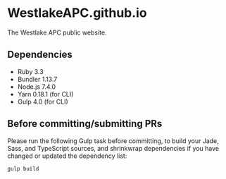 # WestlakeAPC.github.io
The Westlake APC public website.

## Dependencies

- Ruby 3.3
- Bundler 1.13.7
- Node.js 7.4.0
- Yarn 0.18.1 (for CLI)
- Gulp 4.0 (for CLI)

## Before committing/submitting PRs

Please run the following Gulp task before committing, to build your Jade, Sass, and TypeScript sources, and shrinkwrap dependencies if you have changed or updated the dependency list:

```bash
gulp build
````
